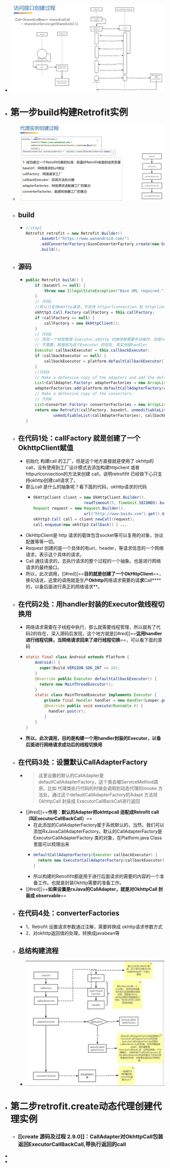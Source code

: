 - ![image.png](../assets/image_1689837918888_0.png)
- # 第一步build构建Retrofit实例
	- ![image.png](../assets/image_1689813159077_0.png)
	- ## build
		- ```java
		  //step1
		  Retrofit retrofit = new Retrofit.Builder()
		        .baseUrl("https://www.wanandroid.com/")
		        .addConverterFactory(GsonConverterFactory.create(new Gson()))
		        .build();
		  ```
	- ## 源码
		- ```java
		  public Retrofit build() {
		      if (baseUrl == null) {
		          throw new IllegalStateException("Base URL required.");
		      }
		      // 代码1
		      //默认只支持okhttp请求，不支持 httpurlconnection 和 httpclient
		      okhttp3.Call.Factory callFactory = this.callFactory;
		      if (callFactory == null) {
		          callFactory = new OkHttpClient();
		      }
		      // 代码2
		      // 添加一个线程管理 Executor,okhttp 切换线程需要手动操作，但是retrofit
		      // 不需要，就是因为这个Executor 的存在，其实他是handler
		      Executor callbackExecutor = this.callbackExecutor;
		      if (callbackExecutor == null) {
		          callbackExecutor = platform.defaultCallbackExecutor();
		      }
		      //代码3
		      // Make a defensive copy of the adapters and add the default Call adapter.
		      List<CallAdapter.Factory> adapterFactories = new ArrayList<>(this.adapterFactories);
		      adapterFactories.add(platform.defaultCallAdapterFactory(callbackExecutor));
		      // Make a defensive copy of the converters.
		      // 代码4
		      List<Converter.Factory> converterFactories = new ArrayList<>(this.converterFactories);
		      return new Retrofit(callFactory, baseUrl, unmodifiableList(converterFactories),
		              unmodifiableList(callAdapterFactories), callbackExecutor, validateEagerly);
		  }
		  ```
	- ## 在代码1处：callFactory 就是创建了一个OkhttpClient赋值
		- 初始化 构建call 的工厂，但是这个地方直接就是使用了 okhttp的call，没有使用到工厂设计模式去添加构建httpclient 或者 httpurlconnection的方法来创建 call，说明retrofifit 已经铁下心只支持okhttp创建call请求了。
		- 那么call 是什么的抽象呢？看下面的代码，okhttp请求的代码
			- ```java
			  OkHttpClient client = new OkHttpClient.Builder().
			  						readTimeout(5, TimeUnit.SECONDS).build();
			  Request request = new Request.Builder().
			  						url("http://www.baidu.com").get().build();
			  okhttp3.Call call = client.newCall(request);
			  call.enqueue(new okhttp3.Callback() ）...
			  ```
		- OkHttpClient是 http 请求的载体包含socket等可以复用的对象，协议配置等等一切。
		- Request 创建的是一个具体的有url，header，等请求信息的一个网络请求，表示这个具体的请求。
		- Call 通往请求的，去执行请求的整个过程的一个抽象。也是进行网络请求的最终接口。
		- 所以，此次调用，[[#red]]==**目的就是创建了一个OkHttpClient**==，换句话说，这里的调用就是生产****Okhttp****网络请求需要的请****求****Call****的，以备后面进行真正的网络请求**。
	- ## 在代码2处：用handler封装的Executor做线程切换用
		- 网络请求需要在子线程中执行，那么就需要线程管理，所以就有了代码2的存在，深入源码后发现，这个地方就是[[#red]]==**运用handler进行线程切换，当网络请求回来了进行线程切换**==，可以看下面的源码
		- ```java
		  static final class Android extends Platform {
		      Android() {
		      	super(Build.VERSION.SDK_INT >= 24);
		      }
		      @Override public Executor defaultCallbackExecutor() {
		      	return new MainThreadExecutor();
		      }
		      static class MainThreadExecutor implements Executor {
		          private final Handler handler = new Handler(Looper.getMainLooper());
		          @Override public void execute(Runnable r) {
		          	handler.post(r);
		          }
		      }
		  }
		  ```
		- **所以，此次调用，目的是构建一个用****handler****封装的****Executor****，以备后面进行网络请求成功后的线程切换用**
	- ## 在代码3处：设置默认CallAdapterFactory
		- > 这里设置的默认的CallAdapter是 defaultCallAdapterFactory，这个类会被ServiceMethod调用，比如 代理类执行代码的时候会调用到动态代理的invoke 方法处，通过这个defaultCallAdapterFactory的Adapt 方法将 OkhttpCall 封装成 ExecutorCallBackCall进行返回
		- [[#red]]==**作用：默认的Adapter把okhttpcall 适配成Retrofit call（叫ExecutorCallBackCall）**==
			- 在此添加的CallAdapterFactory属于系统默认的，当然，我们可以添加RxJavaCallAdapterFactory。默认的CallAdapterFactory是 ExecutorCallAdapterFactory 类的对象，在Platform.java Class里面可以梳理出来
			- ```java
			  defaultCallAdapterFactory(Executor callbackExecutor) {
			  	return new ExecutorCallAdapterFactory(callbackExecutor);
			  }
			  ```
			- 所以构建的Retrofifit都是用于进行后面请求的需要的内容的一个准备工作。也就是封装Okhttp需要的准备工作。
		- [[#red]]==**如果设置是rxJava的CallAdapter，就是对OkhttpCall 封装成 observable**==
	- ## 在代码4处：converterFactories
		- 1、Retrofit 设置请求参数通过注解，需要转换成 okhttp请求参数方式
		- 2、对okhttp返回值的处理，转换成javabean等
	- ## 总结构建流程
		- ![image.png](../assets/image_1689820689510_0.png)
- # 第二步retrofit.create动态代理创建代理实例
	- ### [[create 源码及过程 2.9.0]]：CallAdapter对OkhttpCall包装返回ExecutorCallBackCall,带执行返回的call
-
-